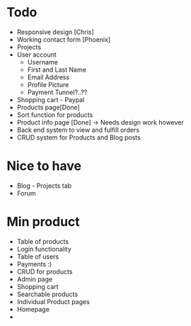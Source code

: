 Todo
====

* Responsive design [Chris]
* Working contact form [Phoenix]
* Projects
* User account
	- Username
	- First and Last Name
	- Email Address
	- Profile Picture
	- Payment Tunnel?..??
* Shopping cart - Paypal
* Products page[Done]
* Sort function for products
* Product info page [Done] -> Needs design work however
* Back end system to view and fulfill orders
* CRUD system for Products and Blog posts

Nice to have
============

* Blog - Projects tab
* Forum

Min product
===========
* Table of products
* Login functionality
* Table of users
* Payments :)
* CRUD for products
* Admin page
* Shopping cart
* Searchable products
* Individual Product pages
* Homepage
*
